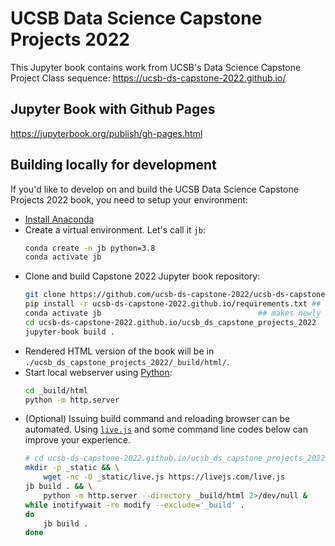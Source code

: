 # UCSB Data Science Capstone Projects 2022

This Jupyter book contains work from UCSB's Data Science Capstone Project Class sequence: https://ucsb-ds-capstone-2022.github.io/

## Jupyter Book with Github Pages
https://jupyterbook.org/publish/gh-pages.html

## Building locally for development

If you'd like to develop on and build the UCSB Data Science Capstone Projects 2022 book, you need to setup your environment:

- [Install Anaconda](https://docs.anaconda.com/anaconda/install/)
- Create a virtual environment. Let's call it `jb`:  
    ```bash
    conda create -n jb python=3.8
    conda activate jb
    ```
- Clone and build Capstone 2022 Jupyter book repository:
    ```bash
    git clone https://github.com/ucsb-ds-capstone-2022/ucsb-ds-capstone-2022.github.io.git
    pip install -r ucsb-ds-capstone-2022.github.io/requirements.txt	## install python dependencies
    conda activate jb                   				## makes newly installed packages available
    cd ucsb-ds-capstone-2022.github.io/ucsb_ds_capstone_projects_2022
    jupyter-book build .
    ```
- Rendered HTML version of the book will be in `./ucsb_ds_capstone_projects_2022/_build/html/`.
- Start local webserver using [Python](https://docs.python.org/3/library/http.server.html):
    ```bash
    cd _build/html
    python -m http.server
    ```
- (Optional) Issuing build command and reloading browser can be automated. Using [`live.js`](https://livejs.com) and some command line codes below can improve your experience.
    ```bash
    # cd ucsb-ds-capstone-2022.github.io/ucsb_ds_capstone_projects_2022
    mkdir -p _static && \
        wget -nc -O _static/live.js https://livejs.com/live.js
    jb build . && \
        python -m http.server --directory _build/html 2>/dev/null &
    while inotifywait -re modify --exclude='_build' .
    do 
        jb build .
    done
    ```

